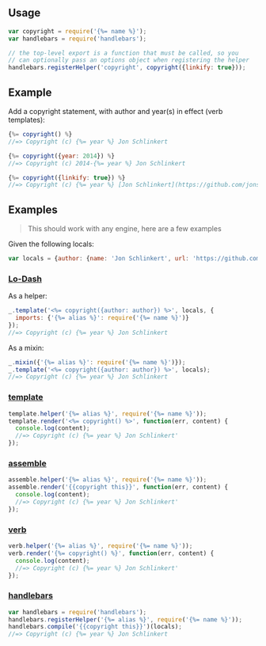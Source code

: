## Usage

```js
var copyright = require('{%= name %}');
var handlebars = require('handlebars');

// the top-level export is a function that must be called, so you 
// can optionally pass an options object when registering the helper
handlebars.registerHelper('copyright', copyright({linkify: true}));
```

## Example

Add a copyright statement, with author and year(s) in effect (verb templates):

```js
{%= copyright() %}
//=> Copyright (c) {%= year %} Jon Schlinkert

{%= copyright({year: 2014}) %}
//=> Copyright (c) 2014-{%= year %} Jon Schlinkert

{%= copyright({linkify: true}) %}
//=> Copyright (c) {%= year %} [Jon Schlinkert](https://github.com/jonschlinkert)
```

## Examples

> This should work with any engine, here are a few examples

Given the following locals:

```js
var locals = {author: {name: 'Jon Schlinkert', url: 'https://github.com/jonschlinkert'}};
```

### [Lo-Dash](https://github.com/jonschlinkert/template)

As a helper:

```js
_.template('<%= copyright({author: author}) %>', locals, {
  imports: {'{%= alias %}': require('{%= name %}')}
});
//=> Copyright (c) {%= year %} Jon Schlinkert
```

As a mixin:

```js
_.mixin({'{%= alias %}': require('{%= name %}')});
_.template('<%= copyright({author: author}) %>', locals);
//=> Copyright (c) {%= year %} Jon Schlinkert
```

### [template](https://github.com/jonschlinkert/template)

```js
template.helper('{%= alias %}', require('{%= name %}'));
template.render('<%= copyright() %>', function(err, content) {
  console.log(content);
  //=> Copyright (c) {%= year %} Jon Schlinkert'
});
```

### [assemble](https://github.com/assemble/assemble)

```js
assemble.helper('{%= alias %}', require('{%= name %}'));
assemble.render('{{copyright this}}', function(err, content) {
  console.log(content);
  //=> Copyright (c) {%= year %} Jon Schlinkert'
});
```

### [verb](https://github.com/jonschlinkert/verb)

```js
verb.helper('{%= alias %}', require('{%= name %}'));
verb.render('{%= copyright() %}', function(err, content) {
  console.log(content);
  //=> Copyright (c) {%= year %} Jon Schlinkert'
});
```

### [handlebars](https://github.com/wycats/handlebars.js/)

```js
var handlebars = require('handlebars');
handlebars.registerHelper('{%= alias %}', require('{%= name %}'));
handlebars.compile('{{copyright this}}')(locals);
//=> Copyright (c) {%= year %} Jon Schlinkert
```
